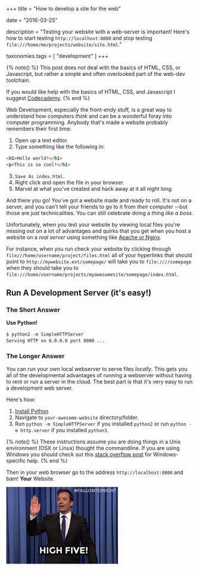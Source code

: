+++
title = "How to develop a site for the web"

date = "2016-03-25"

description = "Testing your website with a web-server is important! Here's how to start testing `http://localhost:8000` and stop testing `file:///home/me/projects/website/site.html`."

taxonomies.tags = [
    "development"
]
+++

{% note() %}
This post does not deal with the basics of HTML, CSS, or Javascript, but
rather a simple and often overlooked part of the web-dev toolchain.

If you would like help with the basics of HTML, CSS, and Javascript I
suggest [Codecademy](https://codecademy.com/learn/make-a-website).
{% end %}

Web Development, especially the front-endy stuff, is a great way to
understand how computers *think* and can be a wonderful foray into
computer programming. Anybody that's made a website probably remembers
their first time:

1.  Open up a text editor.
2.  Type something like the following in:

```html
<h1>Hello world!</h1>
<p>This is so cool!</h1>
```

3.  `Save As index.html`.
4.  Right click and open the file in your browser.
5.  Marvel at what you've created and hack away at it all night long.

And there you go! You've got a website made and ready to roll. It's not
on a server, and you can't tell your friends to go to it from *their*
computer --but those are just technicalities. You can still celebrate
doing a thing *like a boss*.

Unfortunately, when you test your website by viewing local files you're
missing out on a lot of advantages and quirks that you get when you host
a website on a *real server* using something like [Apache or
Nginx](https://en.wikipedia.org/wiki/Web_server).

For instance, when you run check your website by clicking through
`file///home/username/project/files.html` all of your hyperlinks that
should point to `http://mywebsite.ext/somepage/` will take you to
`file:////somepage` when they should take you to
`file:///home/username/projects/myawesomesite/somepage/index.html`.

## Run A Development Server (it's easy!)

### The Short Answer

**Use Python!**

```txt
$ python2 -m SimpleHTTPServer
Serving HTTP on 0.0.0.0 port 8000 ...
```

### The Longer Answer

You can run your own local webserver to serve files *locally*.
This gets you all of the developmental advantages of running a webserver without having to rent or run a server in the cloud.
The best part is that it's very easy to run a development web server.

Here's how:

1.  [Install Python](https://python.org/downloads/)
2.  Navigate to `your-awesome-website` directory/folder.
3.  Run `python -m SimpleHTTPServer` if you installed `python2` or run `python -m http.server` if you installed `python3`.

{% note() %}
These instructions assume you are doing things in a Unix environment (OSX or Linux) thought the commandline.
If you are using Windows you should check out this [stack overflow post](http://stackoverflow.com/questions/17351016/set-up-python-simplehttpserver-on-windows) for Windows-specific help.
{% end %}

Then in your web browser go to the address `http://localhost:8000` and
bam! **Your** Website.

![High Five.gif](/images/gifs/high-five.gif)

